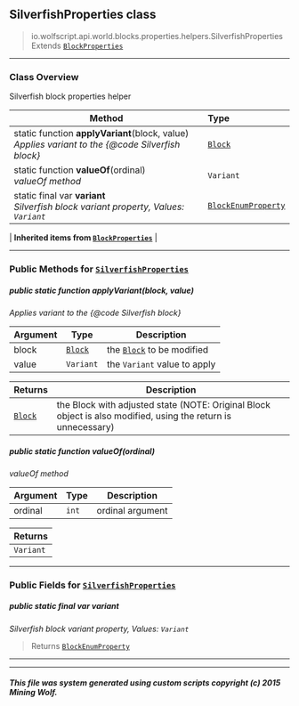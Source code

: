 ## SilverfishProperties __class__

>io.wolfscript.api.world.blocks.properties.helpers.SilverfishProperties
>Extends [`BlockProperties`](BlockProperties.md)

---

### Class Overview

Silverfish block properties helper

Method | Type   
--- | :--- 
static function __applyVariant__(block, value) <br> _Applies variant to the {@code Silverfish block}_ | [`Block`](../../Block.md)
static function __valueOf__(ordinal) <br> _valueOf method_ | `Variant`
static final var __variant__ <br> _Silverfish block variant property, Values: `Variant`_ | [`BlockEnumProperty`](../BlockEnumProperty.md)
 |
__Inherited items from [`BlockProperties`](BlockProperties.md)__ |





---


### Public Methods for [`SilverfishProperties`](SilverfishProperties.md)

##### <a id='applyvariant'></a>public static function __applyVariant__(block, value)

_Applies variant to the {@code Silverfish block}_

Argument | Type | Description  
--- | --- | --- 
block | [`Block`](../../Block.md) | the [`Block`](../../Block.md) to be modified
value | `Variant` | the `Variant` value to apply

Returns | Description
--- | --- 
[`Block`](../../Block.md) | the Block with adjusted state (NOTE: Original Block object is also modified, using the return is unnecessary)


##### <a id='valueof'></a>public static function __valueOf__(ordinal)

_valueOf method_

Argument | Type | Description  
--- | --- | --- 
ordinal | `int` | ordinal argument

Returns | 
--- | 
`Variant` |


---

### Public Fields for [`SilverfishProperties`](SilverfishProperties.md)

##### <a id='variant'></a>public static final var __variant__

_Silverfish block variant property, Values: `Variant`_

>Returns
>  [`BlockEnumProperty`](../BlockEnumProperty.md)

---


---


##### This file was system generated using custom scripts copyright (c) 2015 Mining Wolf.
	

